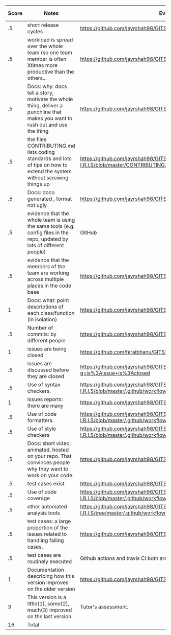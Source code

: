 | Score | Notes                                                                                                                         | Evidence                                                                                                                | Self-Assessment |
| ----- | ----------------------------------------------------------------------------------------------------------------------------- | ----------------------------------------------------------------------------------------------------------------------- | --------------- |
| .5    | short release cycles                                                                                                          | https://github.com/jayrshah98/GITS2.1-I.R.I.S/releases                                                                  | 0.5              |
| .5    | workload is spread over the whole team (so one team member is often Xtimes more productive than the others...                 | https://github.com/jayrshah98/GITS2.1-I.R.I.S/pulse                                                                    | 0.5               |
| .5    | Docs: why: docs tell a story, motivate the whole thing, deliver a punchline that makes you want to rush out and use the thing | https://github.com/jayrshah98/GITS2.1-I.R.I.S/blob/master/README.md                                                     | 0.5               |
| .5    | the files CONTRIBUTING.md lists coding standards and lots of tips on how to extend the system without screwing things up      | https://github.com/jayrshah98/GITS2.1-I.R.I.S/blob/master/CONTRIBUTING.md                                               | 0.5               |
| .5    | Docs: doco generated , format not ugly                                                                                        | https://github.com/jayrshah98/GITS2.1-I.R.I.S/tree/master/docs                                                                                                                   | 0.5               |
| .5    | evidence that the whole team is using the same tools (e.g. config files in the repo, updated by lots of different people)     | GitHub                                                                                                                  | 0.5               |
| .5    | evidence that the members of the team are working across multiple places in the code base                                     | https://github.com/jayrshah98/GITS2.1-I.R.I.S/graphs/contributors                                                                    | 0.5               |
| 1     | Docs: what: point descriptions of each class/function (in isolation)                                                          | https://github.com/jayrshah98/GITS2.1-I.R.I.S/tree/master/docs                                                          | 0.5               |
| .5    | Number of commits: by different people                                                                                        | https://github.com/jayrshah98/GITS2.1-I.R.I.S/graphs/contributors                                                            | 0.5               |
| 1     | issues are being closed                                                                                                       | https://github.com/hiralbhanu/GITS2.1-I.R.I.S/issues                                                                    | 3               |
| .5    | issues are discussed before they are closed                                                                                   | https://github.com/jayrshah98/GITS2.1-I.R.I.S/issues?q=is%3Aissue+is%3Aclosed                                                                    | 0.5              |
| .5    | Use of syntax checkers.                                                                                                       | https://github.com/jayrshah98/GITS2.1-I.R.I.S/blob/master/.github/workflows/Style_Checker_and_Prettify_Code.yml                                          | 0.5               |
| 1     | Issues reports: there are many                                                                                                | https://github.com/jayrshah98/GITS2.1-I.R.I.S/issues                                                                    | 1               |
| .5    | Use of code formatters.                                                                                                       | https://github.com/jayrshah98/GITS2.1-I.R.I.S/blob/master/.github/workflows/Style_Checker_and_Prettify_Code.yml                                          | 0.5               |
| .5    | Use of style checkers                                                                                                         | https://github.com/jayrshah98/GITS2.1-I.R.I.S/blob/master/.github/workflows/Style_Checker_and_Prettify_Code.yml                                          | 0.5               |
| .5    | Docs: short video, animated, hosted on your repo. That convinces people why they want to work on your code.                   | https://github.com/jayrshah98/GITS2.1-I.R.I.S/blob/master/README.md | 0.5               |
| .5    | test cases exist                                                                                                              | https://github.com/jayrshah98/GITS2.1-I.R.I.S/tree/master/test                                                          | 0.5               |
| .5    | Use of code coverage                                                                                                          | https://github.com/jayrshah98/GITS2.1-I.R.I.S/blob/master/.github/workflows/codecov.yml                                                                                                                   | 0.5               |
| .5    | other automated analysis tools                                                                                                | https://github.com/jayrshah98/GITS2.1-I.R.I.S/tree/master/.github/workflows                                                                                                                      | 0.5               |
| .5    | test cases:.a large proportion of the issues related to handling failing cases.                                               | https://github.com/jayrshah98/GITS2.1-I.R.I.S/issues                                                                  | 0.5               |
| .5    | test cases are routinely executed                                                                                             | Github actions and travis CI both are conducting regular tests                                                                                                          | 0.5               |
| 1     | Documentation describing how this version improves on the older version                                                       | https://github.com/jayrshah98/GITS2.1-I.R.I.S/blob/master/README.md                                                      | 1               |
| 3     | This version is a little(1), some(2), much(3) improved on the last version.                                                   | Tutor's assessment.                                                                                                     |
| 16    | Total                                                                                                                         |
